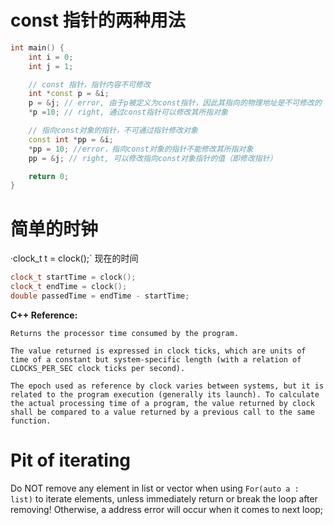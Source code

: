 # const 指针的两种用法
```C++
int main() {
    int i = 0;
    int j = 1;

    // const 指针，指针内容不可修改
    int *const p = &i; 
    p = &j; // error, 由于p被定义为const指针，因此其指向的物理地址是不可修改的
    *p =10; // right, 通过const指针可以修改其所指对象

    // 指向const对象的指针，不可通过指针修改对象
    const int *pp = &i;
    *pp = 10; //error，指向const对象的指针不能修改其所指对象
    pp = &j; // right, 可以修改指向const对象指针的值（即修改指针）

    return 0;
}
```

# 简单的时钟
·clock_t t = clock();` 现在的时间  
```C++
clock_t startTime = clock();
clock_t endTime = clock();
double passedTime = endTime - startTime;
```
**C++ Reference:**
```
Returns the processor time consumed by the program.

The value returned is expressed in clock ticks, which are units of time of a constant but system-specific length (with a relation of CLOCKS_PER_SEC clock ticks per second).

The epoch used as reference by clock varies between systems, but it is related to the program execution (generally its launch). To calculate the actual processing time of a program, the value returned by clock shall be compared to a value returned by a previous call to the same function.
```

# Pit of iterating #
Do NOT remove any element in list or vector when using `For(auto a : list)` to iterate elements, unless immediately return or break the loop after removing! Otherwise, a address error will occur when it comes to next loop;

